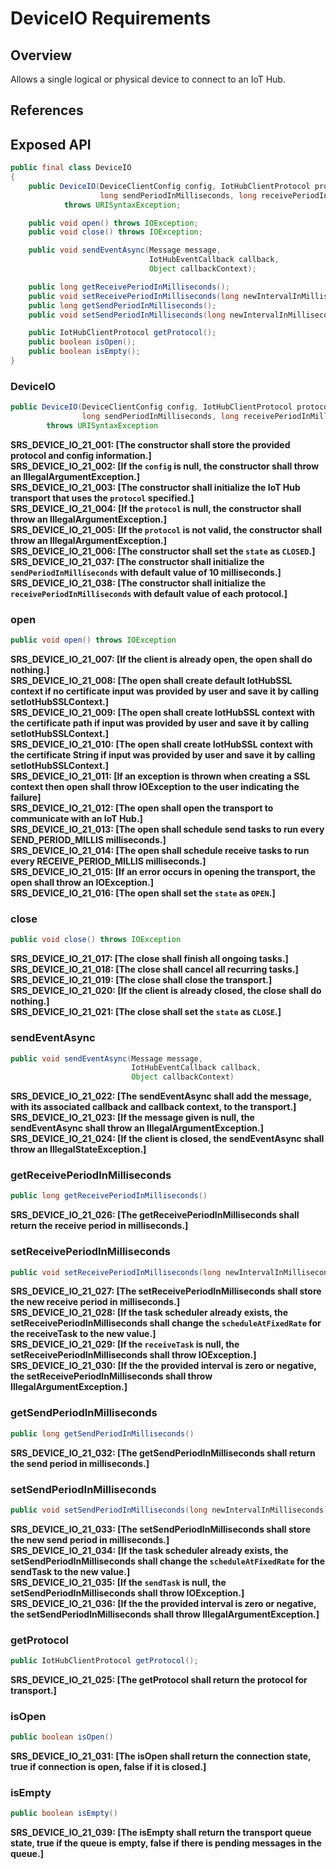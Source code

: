# DeviceIO Requirements

## Overview

Allows a single logical or physical device to connect to an IoT Hub.

## References

## Exposed API

```java
public final class DeviceIO
{
    public DeviceIO(DeviceClientConfig config, IotHubClientProtocol protocol,
                    long sendPeriodInMilliseconds, long receivePeriodInMilliseconds)
            throws URISyntaxException;

    public void open() throws IOException;
    public void close() throws IOException;

    public void sendEventAsync(Message message,
                               IotHubEventCallback callback,
                               Object callbackContext);

    public long getReceivePeriodInMilliseconds();
    public void setReceivePeriodInMilliseconds(long newIntervalInMilliseconds) throws IOException;
    public long getSendPeriodInMilliseconds();
    public void setSendPeriodInMilliseconds(long newIntervalInMilliseconds) throws IOException;

    public IotHubClientProtocol getProtocol();
    public boolean isOpen();
    public boolean isEmpty();
}
```


### DeviceIO
```java
public DeviceIO(DeviceClientConfig config, IotHubClientProtocol protocol,
                long sendPeriodInMilliseconds, long receivePeriodInMilliseconds)
        throws URISyntaxException
```
**SRS_DEVICE_IO_21_001: [**The constructor shall store the provided protocol and config information.**]**  
**SRS_DEVICE_IO_21_002: [**If the `config` is null, the constructor shall throw an IllegalArgumentException.**]**  
**SRS_DEVICE_IO_21_003: [**The constructor shall initialize the IoT Hub transport that uses the `protocol` specified.**]**  
**SRS_DEVICE_IO_21_004: [**If the `protocol` is null, the constructor shall throw an IllegalArgumentException.**]**  
**SRS_DEVICE_IO_21_005: [**If the `protocol` is not valid, the constructor shall throw an IllegalArgumentException.**]**  
**SRS_DEVICE_IO_21_006: [**The constructor shall set the `state` as `CLOSED`.**]**  
**SRS_DEVICE_IO_21_037: [**The constructor shall initialize the `sendPeriodInMilliseconds` with default value of 10 milliseconds.**]**  
**SRS_DEVICE_IO_21_038: [**The constructor shall initialize the `receivePeriodInMilliseconds` with default value of each protocol.**]**  

### open
```java
public void open() throws IOException
```
**SRS_DEVICE_IO_21_007: [**If the client is already open, the open shall do nothing.**]**  
**SRS_DEVICE_IO_21_008: [**The open shall create default IotHubSSL context if no certificate input was provided by user and save it by calling setIotHubSSLContext.**]**  
**SRS_DEVICE_IO_21_009: [**The open shall create IotHubSSL context with the certificate path if input was provided by user and save it by calling setIotHubSSLContext.**]**  
**SRS_DEVICE_IO_21_010: [**The open shall create IotHubSSL context with the certificate String if input was provided by user and save it by calling setIotHubSSLContext.**]**  
**SRS_DEVICE_IO_21_011: [**If an exception is thrown when creating a SSL context then open shall throw IOException to the user indicating the failure**]**  
**SRS_DEVICE_IO_21_012: [**The open shall open the transport to communicate with an IoT Hub.**]**  
**SRS_DEVICE_IO_21_013: [**The open shall schedule send tasks to run every SEND_PERIOD_MILLIS milliseconds.**]**  
**SRS_DEVICE_IO_21_014: [**The open shall schedule receive tasks to run every RECEIVE_PERIOD_MILLIS milliseconds.**]**  
**SRS_DEVICE_IO_21_015: [**If an error occurs in opening the transport, the open shall throw an IOException.**]**  
**SRS_DEVICE_IO_21_016: [**The open shall set the `state` as `OPEN`.**]**

### close
```java
public void close() throws IOException
```
**SRS_DEVICE_IO_21_017: [**The close shall finish all ongoing tasks.**]**  
**SRS_DEVICE_IO_21_018: [**The close shall cancel all recurring tasks.**]**  
**SRS_DEVICE_IO_21_019: [**The close shall close the transport.**]**  
**SRS_DEVICE_IO_21_020: [**If the client is already closed, the close shall do nothing.**]**  
**SRS_DEVICE_IO_21_021: [**The close shall set the `state` as `CLOSE`.**]**  

### sendEventAsync
```java
public void sendEventAsync(Message message,
                           IotHubEventCallback callback,
                           Object callbackContext)
```
**SRS_DEVICE_IO_21_022: [**The sendEventAsync shall add the message, with its associated callback and callback context, to the transport.**]**  
**SRS_DEVICE_IO_21_023: [**If the message given is null, the sendEventAsync shall throw an IllegalArgumentException.**]**  
**SRS_DEVICE_IO_21_024: [**If the client is closed, the sendEventAsync shall throw an IllegalStateException.**]**  

### getReceivePeriodInMilliseconds
```java
public long getReceivePeriodInMilliseconds()
```
**SRS_DEVICE_IO_21_026: [**The getReceivePeriodInMilliseconds shall return the receive period in milliseconds.**]**  

### setReceivePeriodInMilliseconds
```java
public void setReceivePeriodInMilliseconds(long newIntervalInMilliseconds) throws IOException
```
**SRS_DEVICE_IO_21_027: [**The setReceivePeriodInMilliseconds shall store the new receive period in milliseconds.**]**  
**SRS_DEVICE_IO_21_028: [**If the task scheduler already exists, the setReceivePeriodInMilliseconds shall change the `scheduleAtFixedRate` for the receiveTask to the new value.**]**  
**SRS_DEVICE_IO_21_029: [**If the `receiveTask` is null, the setReceivePeriodInMilliseconds shall throw IOException.**]**  
**SRS_DEVICE_IO_21_030: [**If the the provided interval is zero or negative, the setReceivePeriodInMilliseconds shall throw IllegalArgumentException.**]**  

### getSendPeriodInMilliseconds
```java
public long getSendPeriodInMilliseconds()
```
**SRS_DEVICE_IO_21_032: [**The getSendPeriodInMilliseconds shall return the send period in milliseconds.**]**  

### setSendPeriodInMilliseconds
```java
public void setSendPeriodInMilliseconds(long newIntervalInMilliseconds) throws IOException
```
**SRS_DEVICE_IO_21_033: [**The setSendPeriodInMilliseconds shall store the new send period in milliseconds.**]**  
**SRS_DEVICE_IO_21_034: [**If the task scheduler already exists, the setSendPeriodInMilliseconds shall change the `scheduleAtFixedRate` for the sendTask to the new value.**]**  
**SRS_DEVICE_IO_21_035: [**If the `sendTask` is null, the setSendPeriodInMilliseconds shall throw IOException.**]**  
**SRS_DEVICE_IO_21_036: [**If the the provided interval is zero or negative, the setSendPeriodInMilliseconds shall throw IllegalArgumentException.**]**  

### getProtocol
```java
public IotHubClientProtocol getProtocol();
```
**SRS_DEVICE_IO_21_025: [**The getProtocol shall return the protocol for transport.**]**  

### isOpen
```java
public boolean isOpen()
```
**SRS_DEVICE_IO_21_031: [**The isOpen shall return the connection state, true if connection is open, false if it is closed.**]**  

### isEmpty
```java
public boolean isEmpty()
```
**SRS_DEVICE_IO_21_039: [**The isEmpty shall return the transport queue state, true if the queue is empty, false if there is pending messages in the queue.**]**  
